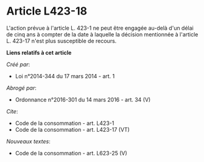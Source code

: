 # Article L423-18

L'action prévue à l'article L. 423-1 ne peut être engagée au-delà d'un délai de cinq ans à compter de la date à laquelle la
décision mentionnée à l'article L. 423-17 n'est plus susceptible de recours.

**Liens relatifs à cet article**

_Créé par_:

  - Loi n°2014-344 du 17 mars 2014 - art. 1

_Abrogé par_:

  - Ordonnance n°2016-301 du 14 mars 2016 - art. 34 (V)

_Cite_:

  - Code de la consommation - art. L423-1
  - Code de la consommation - art. L423-17 (VT)

_Nouveaux textes_:

  - Code de la consommation - art. L623-25 (V)
